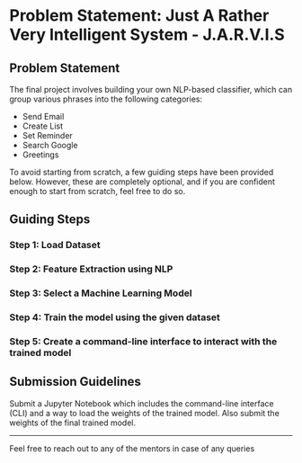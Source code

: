 # Problem Statement: Just A Rather Very Intelligent System - J.A.R.V.I.S

## Problem Statement
The final project involves building your own NLP-based classifier, which can group various phrases into the following categories:
- Send Email
- Create List
- Set Reminder
- Search Google
- Greetings

To avoid starting from scratch, a few guiding steps have been provided below. However, these are completely optional, and if you are confident enough to start from scratch, feel free to do so.


## Guiding Steps

### Step 1: Load Dataset

### Step 2: Feature Extraction using NLP

### Step 3: Select a Machine Learning Model 

### Step 4: Train the model using the given dataset

### Step 5: Create a command-line interface to interact with the trained model


## Submission Guidelines
Submit a Jupyter Notebook which includes the command-line interface (CLI) and a way to load the weights of the trained model. Also submit the weights of the final trained model.

---
Feel free to reach out to any of the mentors in case of any queries
